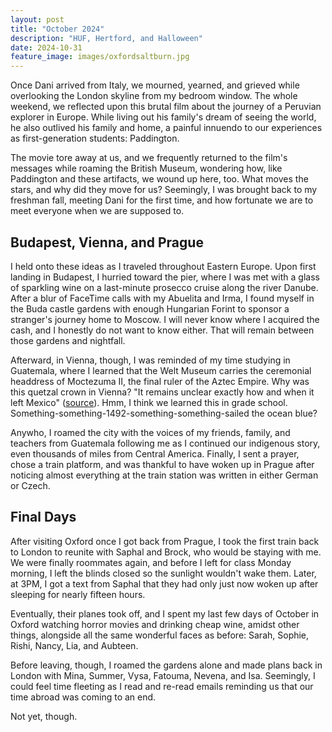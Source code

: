 ```yaml
---
layout: post
title: "October 2024"
description: "HUF, Hertford, and Halloween"
date: 2024-10-31
feature_image: images/oxfordsaltburn.jpg
---
```


Once Dani arrived from Italy, we mourned, yearned, and grieved while overlooking the London skyline from my bedroom window. The whole weekend, we reflected upon this brutal film about the journey of a Peruvian explorer in Europe. While living out his family's dream of seeing the world, he also outlived his family and home, a painful innuendo to our experiences as first-generation students: Paddington. 

<!--more-->

The movie tore away at us, and we frequently returned to the film's messages while roaming the British Museum, wondering how, like Paddington and these artifacts, we wound up here, too. What moves the stars, and why did they move for us? Seemingly, I was brought back to my freshman fall, meeting Dani for the first time, and how fortunate we are to meet everyone when we are supposed to.

## Budapest, Vienna, and Prague

I held onto these ideas as I traveled throughout Eastern Europe. Upon first landing in Budapest, I hurried toward the pier, where I was met with a glass of sparkling wine on a last-minute prosecco cruise along the river Danube. After a blur of FaceTime calls with my Abuelita and Irma, I found myself in the Buda castle gardens with enough Hungarian Forint to sponsor a stranger's journey home to Moscow. I will never know where I acquired the cash, and I honestly do not want to know either. That will remain between those gardens and nightfall. 

Afterward, in Vienna, though, I was reminded of my time studying in Guatemala, where I learned that the Welt Museum carries the ceremonial headdress of Moctezuma II, the final ruler of the Aztec Empire. Why was this quetzal crown in Vienna? "It remains unclear exactly how and when it left Mexico" (<a href="https://www.weltmuseumwien.at/en/the-feather-headdress/" target="_blank">source</a>). Hmm, I think we learned this in grade school. Something-something-1492-something-something-sailed the ocean blue? 

Anywho, I roamed the city with the voices of my friends, family, and teachers from Guatemala following me as I continued our indigenous story, even thousands of miles from Central America. Finally, I sent a prayer, chose a train platform, and was thankful to have woken up in Prague after noticing almost everything at the train station was written in either German or Czech. 

## Final Days

After visiting Oxford once I got back from Prague, I took the first train back to London to reunite with Saphal and Brock, who would be staying with me. We were finally roommates again, and before I left for class Monday morning, I left the blinds closed so the sunlight wouldn't wake them. Later, at 3PM, I got a text from Saphal that they had only just now woken up after sleeping for nearly fifteen hours. 

Eventually, their planes took off, and I spent my last few days of October in Oxford watching horror movies and drinking cheap wine, amidst other things, alongside all the same wonderful faces as before: Sarah, Sophie, Rishi, Nancy, Lia, and Aubteen. 

Before leaving, though, I roamed the gardens alone and made plans back in London with Mina, Summer, Vysa, Fatouma, Nevena, and Isa. Seemingly, I could feel time fleeting as I read and re-read emails reminding us that our time abroad was coming to an end. 

Not yet, though. 

